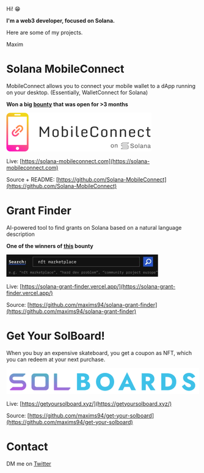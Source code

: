 Hi! 😁

**I'm a web3 developer, focused on Solana.**

Here are some of my projects.

Maxim

# Solana MobileConnect

MobileConnect allows you to connect your mobile wallet to a dApp running on your desktop. (Essentially, WalletConnect for Solana)

**Won a big [bounty](https://de.superteam.fun/bounties/build-login-with-mobile) that was open for >3 months**

[![MobileConnect](logo.png)](https://solana-mobileconnect.com)

Live: [https://solana-mobileconnect.com](https://solana-mobileconnect.com)

Source + README: [https://github.com/Solana-MobileConnect](https://github.com/Solana-MobileConnect)

# Grant Finder

AI-powered tool to find grants on Solana based on a natural language description

**One of the winners of [this](https://superteam.fun/bounties/build-a-grant-finder-website) bounty**

[![Grant Finder](grant-finder.png)](https://solana-grant-finder.vercel.app/)

Live: [https://solana-grant-finder.vercel.app/](https://solana-grant-finder.vercel.app/)

Source: [https://github.com/maxims94/solana-grant-finder](https://github.com/maxims94/solana-grant-finder)

# Get Your SolBoard!

When you buy an expensive skateboard, you get a coupon as NFT, which you can redeem at your next purchase.

[![SolBoard](solboards.png)](https://getyoursolboard.xyz/)

Live: [https://getyoursolboard.xyz/](https://getyoursolboard.xyz/)

Source: [https://github.com/maxims94/get-your-solboard](https://github.com/maxims94/get-your-solboard)

# Contact

DM me on [Twitter](https://twitter.com/maximschmidt94)
